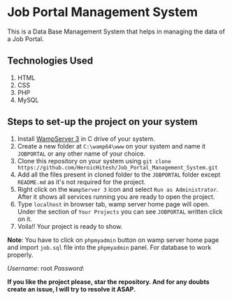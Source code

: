 # Job Portal Management System
This is a Data Base Management System that helps in managing the data of a Job Portal.

## Technologies Used
1. HTML
2. CSS
3. PHP
4. MySQL

## Steps to set-up the project on your system
1. Install [WampServer 3](https://sourceforge.net/projects/wampserver/files/) in C drive of your system.
2. Create a new folder at `C:\wamp64\www` on your system and name it `JOBPORTAL` or any other name of your choice.
3. Clone this repository on your system using `git clone https://github.com/HeroicHitesh/Job_Portal_Management_System.git`
4. Add  all the files present in cloned folder to the `JOBPORTAL` folder except `README.md` as it's not required for the project.
5. Right click on the `WampServer 3` icon and select `Run as Administrator`. After it shows all services running you are ready to open the project.
6. Type `localhost` in browser tab, wamp server home page will open. Under the section of `Your Projects` you can see `JOBPORTAL` written click on it.
7. Voila!! Your project is ready to show.

**Note**: You have to click on `phpmyadmin` button on wamp server home page and import `job.sql` file into the `phpmyadmin` panel. For database to work properly.

*Username*: root
*Password*:

**If you like the project please, star the repository. And for any doubts create an issue, I will try to resolve it ASAP.**
